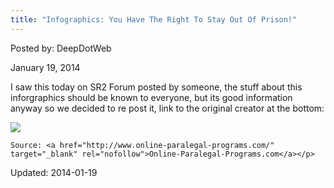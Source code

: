 ```yaml
---
title: "Infographics: You Have The Right To Stay Out Of Prison!"
---
```


Posted by: DeepDotWeb

<span>January 19, 2014</span>
    

<p>I saw this today on SR2 Forum posted by someone, the stuff about this inforgraphics should be known to everyone, but its good information anyway so we decided to re post it, link to the original creator at the bottom:</p>
<img src="https://info-gir.github.io/deepdotweb/imgs/2014/01/know-your-rights1.png" />

    Source: <a href="http://www.online-paralegal-programs.com/" target="_blank" rel="nofollow">Online-Paralegal-Programs.com</a></p>


Updated: 2014-01-19
    
